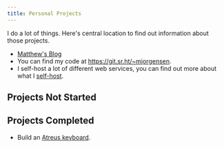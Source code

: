 ```yaml
---
title: Personal Projects
---
```


I do a lot of things. Here's central location to find out information about those projects.

* [Matthew's Blog][blog]
* You can find my code at https://git.sr.ht/~mjorgensen.
* I self-host a lot of different web services, you can find out more
about what I [self-host](/Self_Hosting).

[blog]:https://jrgnsn.net/

## Projects Not Started


## Projects Completed

* Build an [Atreus keyboard][atreus].

[atreus]:https://atreus.technomancy.us/